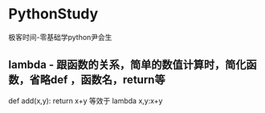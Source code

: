 # PythonStudy
极客时间-零基础学python尹会生

## lambda - 跟函数的关系，简单的数值计算时，简化函数，省略def ，函数名，return等

def add(x,y): 
    return x+y
等效于
lambda x,y:x+y
